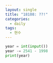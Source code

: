 ```yaml
---
layout: single
title: "18108: ??!"
categories:
  - daily
tags:
  - 현수
---
```


```python
year = int(input())
year -= 2541 - 1998
print(year)
```
